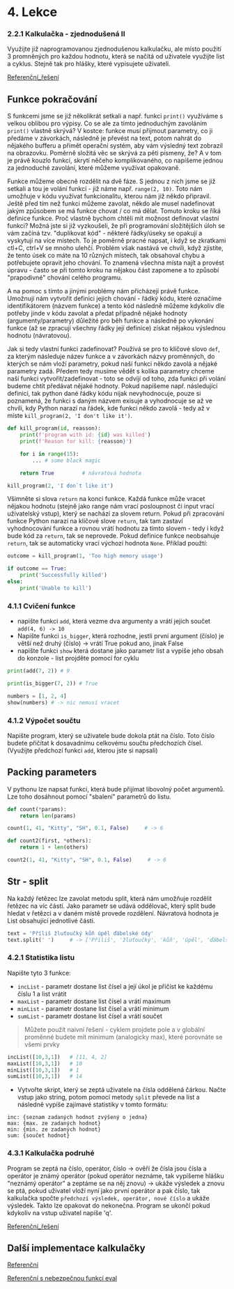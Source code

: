 # 4. Lekce

### 2.2.1 Kalkulačka - zjednodušená II

Využijte již naprogramovanou zjednodušenou kalkulačku, ale místo použití 3 promněných pro každou hodnotu, která se načítá od uživatele využijte list a cyklus. Stejně tak pro hlášky, které vypisujete uživateli.

[Referenční_řešení](_examples/calc_easy2)

## Funkce pokračování

S funkcemi jsme se již několikrát setkali a např. funkci `print()` využíváme s velkou oblibou pro výpisy. Co se ale za tímto jednoduchým zavoláním `print()` vlastně skrývá? V kostce: funkce musí přijmout parametry, co ji předáme v závorkách, následně je převést na text, potom nahrát do nějakého bufferu a přimět operační systém, aby vám výsledný text zobrazil na obrazovku. Poměrně složitá věc se skrývá za pěti písmeny, že? A v tom je právě kouzlo funkcí, skrytí něčeho komplikovaného, co napíšeme jednou za jednoduché zavolání, které můžeme využívat opakovaně.

Funkce můžeme obecně rozdělit na dvě fáze. S jednou z nich jsme se již setkali a tou je volání funkcí - již náme např. `range(2, 10)`. Toto nám umožňuje v kódu využívat funkcionalitu, kterou nám již někdo připravil. Ještě před tím než funkci můžeme zavolat, někdo ale musel nadefinovat jakým způsobem se má funkce chovat / co má dělat. Tomuto kroku se říká definice funkce. Proč vlastně bychom chtěli mít možnost definovat vlastní funkci? Možná jste si již vyzkoušeli, že při programování složitějších úloh se vám začíná tzv. "duplikovat kód" - některé řádky/úseky se opakují a vyskytují na více místech. To je poměrně pracné napsat, i když se zkratkami ctl+C, ctrl+V se mnoho ulehčí. Problém však nastává ve chvíli, když zjistíte, že tento úsek co máte na 10 různých místech, tak obsahoval chybu a potřebujete opravit jeho chování. To znamená všechna místa najít a provést úpravu - často se při tomto kroku na nějakou část zapomene a to způsobí "prapodivné" chování celého programu.

A na pomoc s tímto a jinými problémy nám přicházejí právě funkce. Umožnují nám vytvořit definici jejich chování - řádký kódu, které označíme identifikátorem (názvem funkce) a tento kód následně můžeme kdykoliv dle potřeby jinde v kódu zavolat a předat případně nějaké hodnoty (argumenty/parametry) důležité pro běh funkce a následně po vykonání funkce (až se zpracují všechny řádky její definice) získat nějakou výslednou hodnotu (návratovou).

Jak si tedy vlastní funkci zadefinovat? Používá se pro to klíčové slovo `def`, za kterým následuje název funkce a v závorkách názvy proměnných, do kterých se nám vloží parametry, pokud naší funkci někdo zavolá a nějaké parametry zadá. Předem tedy musíme vědět s kolika parametry chceme naší funkci vytvořit/zadefinovat - toto se odvíjí od toho, zda funkci při volání budeme chtít předávat nějaké hodnoty. Pokud napíšeme např. následující definici, tak python dané řádky kódu nijak nevyhodnocuje, pouze si poznamená, že funkci s daným názvem exisuje a vyhodnocuje se až ve chvíli, kdy Python narazí na řádek, kde funkci někdo zavolá - tedy až v míste `kill_program(2, 'I don't like it')`.

```python
def kill_program(id, reasson):
    print(f'program with id: {id} was killed')
    print(f'Reason for kill: {reasson}')

    for i in range(15):
        ... # some black magic

    return True         # návratová hodnota

kill_program(2, 'I don`t like it')
```

Všimněte si slova `return` na konci funkce. Každá funkce může vracet nějakou hodnotu (stejně jako range nám vrací posloupnost či input vrací uživatelský vstup), který se nachází za slovem return. Pokud při zpracování funkce Python narazí na klíčové slove `return`, tak tam zastaví vyhodnocování funkce a rovnou vrátí hodnotu za tímto slovem - tedy i když bude kód za `return`, tak se neprovede. Pokud definice funkce neobsahuje `return`, tak se automaticky vrací výchozí hodnota `None`. Příklad použtí:

```python
outcome = kill_program(1, 'Too high memory usage')

if outcome == True:
    print('Successfully killed')
else:
    print('Unable to kill')
```

### 4.1.1 Cvičení funkce

-   napište funkci `add`, která vezme dva argumenty a vrátí jejich součet
    `add(4, 6) -> 10`
-   Napište funkci `is_bigger`, která rozhodne, jestli první argument (číslo) je větší než druhý (číslo) -> vrátí True pokud ano, jinak False
-   napište funkci `show` která dostane jako parametr list a vypíše jeho obsah do konzole - list projděte pomocí for cyklu

```python
print(add(7, 2)) # 9

print(is_bigger(7, 2)) # True

numbers = [1, 2, 4]
show(numbers) # -> nic nemusí vracet
```

### 4.1.2 Výpočet součtu

Napište program, který se uživatele bude dokola ptát na číslo. Toto číslo budete přičítat k dosavadnímu celkovému součtu předchozích čísel. (Využijte předchozí funkci `add`, kterou jste si napsali)

## Packing parameters

V pythonu lze napsat funkci, která bude přijímat libovolný počet argumentů. Lze toho dosáhnout pomocí "sbalení" parametrů do listu.

```python
def count(*params):
    return len(params)

count(1, 41, "Kitty", "SH", 0.1, False)     # -> 6

def count2(first, *others):
    return 1 + len(others)

count2(1, 41, "Kitty", "SH", 0.1, False)     # -> 6
```

## Str - split

Na každý řetězec lze zavolat metodu split, která nám umožňuje rozdělit řetězec na víc částí. Jako parametr se udává oddělovač, který split bude hledat v řetězci a v daném místě provede rozdělení. Návratová hodnota je List obsahující jednotlivé části.

```python
text = 'Příliš žluťoučký kůň úpěl ďábelské ódy'
text.split(' ')     # -> ['Příliš', 'žluťoučký', 'kůň', 'úpěl', 'ďábelské', 'ódy']
```

### 4.2.1 Statistika listu

Napište tyto 3 funkce:

-   `incList` - parametr dostane list čísel a její úkol je přičíst ke každému číslu 1 a list vrátit
-   `maxList` - parametr dostane list čísel a vrátí maximum
-   `minList` - parametr dostane list čísel a vrátí minimum
-   `sumList` - parametr dostane list čísel a vrátí součet

> Můžete použít naivní řešení - cyklem projdete pole a v globální proměnné budete mít minimum (analogicky max), které porovnáte se všemi prvky

```python
incList([10,3,1])   # [11, 4, 2]
maxList([10,3,1])   # 10
minList([10,3,1])   # 1
sumList([10,3,1])   # 14
```

-   Vytvořte skript, který se zeptá uživatele na čísla oddělená čárkou. Načte vstup jako string, potom pomocí metody `split` převede na list a následně vypíše zajímavé statistiky v tomto formátu:

```text
inc: {seznam zadaných hodnot zvýšený o jedna}
max: {max. ze zadaných hodnot}
min: {min. ze zadaných hodnot}
sum: {součet hodnot}
```

<!-- Nejprve napsat vše do cyklu, potom vylepšit separací kódu do funkce-->

### 4.3.1 Kalkulačka podruhé

Program se zeptá na číslo, operátor, číslo -> ověří že čísla jsou čísla a operátor je známý operátor (pokud operátor neznáme, tak vypíšeme hlášku "neznámý operátor" a zeptáme se na něj znovu) -> ukáže výsledek a znovu se ptá, pokud uživatel vloží nyní jako první operátor a pak číslo, tak kalkulačka spočte `předchozí výsledek, operátor, nové číslo` a ukáže výsledek. Takto lze opakovat do nekonečna. Program se ukončí pokud kdykoliv na vstup uživatel napíše 'q'.

[Referenční_řešení](_examples/calc_hard)

## Další implementace kalkulačky

[Referenční](_examples/calc_normal)

[Referenční s nebezpečnou funkcí eval](_examples/calc_eval)
